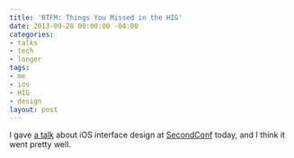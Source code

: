 ```yaml
---
title: 'RTFM: Things You Missed in the HIG'
date: 2013-09-28 00:00:00 -04:00
categories:
- talks
- tech
- longer
tags:
- me
- ios
- HIG
- design
layout: post
---
```


<script async class="speakerdeck-embed" data-id="3c7f53c00a970131e71b4ad4807d0c08" data-ratio="1.77777777777778" src="//speakerdeck.com/uploads/embed.js"></script>

I gave [a talk](https://speakerdeck.com/matthewbischoff/rtfm-things-you-missed-in-the-hig) about iOS interface design at [SecondConf](http://secondconf.com) today, and I think it went pretty well.
